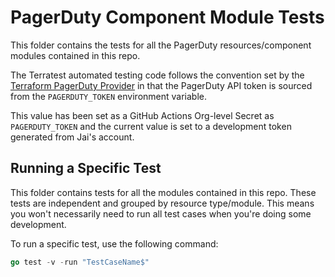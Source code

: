 # PagerDuty Component Module Tests

This folder contains the tests for all the PagerDuty resources/component modules contained in this repo.

The Terratest automated testing code follows the convention set by the [Terraform PagerDuty Provider](https://registry.terraform.io/providers/PagerDuty/pagerduty/latest/docs)
in that the PagerDuty API token is sourced from the `PAGERDUTY_TOKEN` environment variable.

This value has been set as a GitHub Actions Org-level Secret as `PAGERDUTY_TOKEN` and the current value is set to a development
token generated from Jai's account.

## Running a Specific Test

This folder contains tests for all the modules contained in this repo. These tests are independent and grouped by resource
type/module. This means you won't necessarily need to run all test cases when you're doing some development.

To run a specific test, use the following command:

```go
go test -v -run "TestCaseName$"
```
